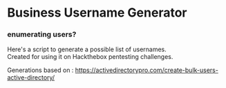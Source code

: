 # Business Username Generator

### enumerating users?
Here's a script to generate a possible list of usernames.  
Created for using it on Hackthebox pentesting challenges.

Generations based on :
https://activedirectorypro.com/create-bulk-users-active-directory/
